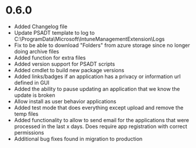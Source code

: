 # 0.6.0

- Added Changelog file
- Update PSADT template to log to C:\ProgramData\Microsoft\IntuneManagementExtension\Logs
- Fix to be able to download "Folders" from azure storage since no longer doing archive files
- Added function for extra files
- Added version support for PSADT scripts
- Added cmdlet to build new package versions
- Added links/badges if an application has a privacy or information url defined in GUI
- Added the ability to pause updating an application that we know the update is broken
- Allow install as user behavior applications
- Added test mode that does everything except upload and remove the temp files
- Added functionality to allow to send email for the applications that were processed in the last x days. Does require app registration with correct permissions
- Additional bug fixes found in migration to production